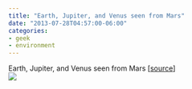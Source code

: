 ```yaml
---
title: "Earth, Jupiter, and Venus seen from Mars"
date: "2013-07-28T04:57:00-06:00"
categories: 
- geek
- environment
---
```

Earth, Jupiter, and Venus seen from Mars [<a href="https://twitter.com/ThatsEarth/status/361390582851072000">source</a>]
<br />
<img src="/2013/earth-jupiter-and-venus-seen-from-mars.jpg">
